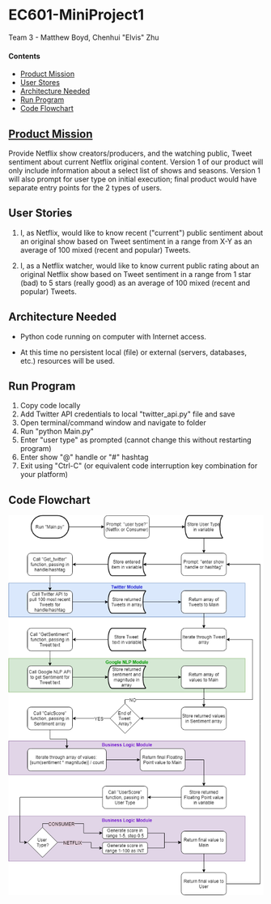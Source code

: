 # EC601-MiniProject1

Team 3 - Matthew Boyd, Chenhui "Elvis" Zhu

#### Contents

* [Product Mission](#product-mission)
* [User Stores](#user-stories)
* [Architecture Needed](#architecture-needed)
* [Run Program](#run-program)
* [Code Flowchart](#code-flowchart)

<a name="product-mission"/>

## [Product Mission](#product-mission)

Provide Netflix show creators/producers, and the watching public, Tweet sentiment about current Netflix original content.
Version 1 of our product will only include information about a select list of shows and seasons.
Version 1 will also prompt for user type on initial execution; final product would have separate entry points for the 2 types of users.

<a name="user-stories"/>

## User Stories

1. I, as Netflix, would like to know recent ("current") public sentiment about an original show based on Tweet sentiment in a range from X-Y as an average of 100 mixed (recent and popular) Tweets.

2. I, as a Netflix watcher, would like to know current public rating about an original Netflix show based on Tweet sentiment in a range from 1 star (bad) to 5 stars (really good) as an average of 100 mixed (recent and popular) Tweets.

<a name="architecture-needed"/>

## Architecture Needed

* Python code running on computer with Internet access.

* At this time no persistent local (file) or external (servers, databases, etc.) resources will be used.

<a name="run-program"/>

## Run Program

1. Copy code locally
2. Add Twitter API credentials to local "twitter_api.py" file and save
3. Open terminal/command window and navigate to folder
4. Run "python Main.py"
5. Enter "user type" as prompted (cannot change this without restarting program)
6. Enter show "@" handle or "#" hashtag
7. Exit using "Ctrl-C" (or equivalent code interruption key combination for your platform)

<a name="code-flowchart"/>

## Code Flowchart

<img src="img/EC601-MiniProject1.png">
